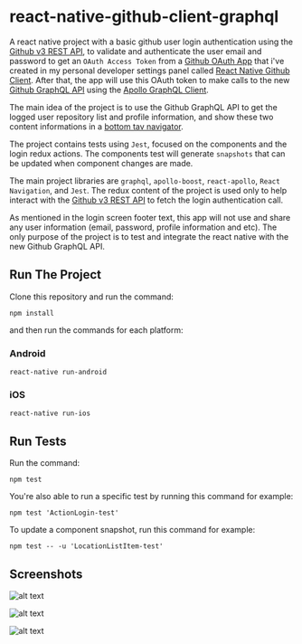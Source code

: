 # react-native-github-client-graphql
A react native project with a basic github user login authentication using the [Github v3 REST API](https://developer.github.com/v3/), to validate and authenticate the user email and password to get an `OAuth Access Token` from a [Github OAuth App](https://developer.github.com/apps/building-oauth-apps/creating-an-oauth-app/) that i've created in my personal developer settings panel called [React Native Github Client](https://github.com/settings/applications/976282). After that, the app will use this OAuth token to make calls to the new [Github GraphQL API](https://developer.github.com/v4/) using the [Apollo GraphQL Client](https://www.apollographql.com/docs/react/).

The main idea of the project is to use the Github GraphQL API to get the logged user repository list and profile information, and show these two content informations in a [bottom tav navigator](https://reactnavigation.org/docs/en/tab-based-navigation.html).

The project contains tests using `Jest`, focused on the components and the login redux actions. The components test will generate `snapshots` that can be updated when component changes are made.

The main project libraries are `graphql`, `apollo-boost`, `react-apollo`, `React Navigation`, and `Jest`. The redux content of the project is used only to help interact with the [Github v3 REST API](https://developer.github.com/v3/) to fetch the login authentication call.

As mentioned in the login screen footer text, this app will not use and share any user information (email, password, profile information and etc). The only purpose of the project is to test and integrate the react native with the new Github GraphQL API.

## Run The Project
Clone this repository and run the command:
```shell
npm install
```
and then run the commands for each platform:
### Android
`react-native run-android`
### iOS
`react-native run-ios`

## Run Tests
Run the command:
```shell
npm test
```
You're also able to run a specific test by running this command for example:
```shell
npm test 'ActionLogin-test'
```
To update a component snapshot, run this command for example:
```shell
npm test -- -u 'LocationListItem-test'
```

## Screenshots
![alt text](https://lh3.googleusercontent.com/Wxi5EGw_eEROz8nSAZAzivASNqQGPo7ajOXGNsGGf63uRN-gtigETFVgwOyEDXpeSGqDayGttc3phPFrAF33LDB9CBprqjpZHjnSXluffMQt8YkgI9xVtYuP66jGFdbIzUxN2NRMs6G3tmCNGzTk13cgPZlsVAxvmq8QTIH-__cmzxTZZHBscUYOJ2oHD-A8ltsq9RxCLv72mwBjDNLvb6Za8oHepE0KpThLWvZemnN6S8L7sf4L8sk-TL0UfJD8ERmwc57CwJN4Jt2RoaCeyJUyy88AC3vuSi6xEBHe7QfYu7ceAi5jJJwTWPYhPZB5LZDhDodTmc0rHt6HSpWveYm17RtH9ZdWyXptHoL2tdEKu7rAXYJQxZiLbBHPzPj-nspkMnJQu9tnE4hdFJnO03et0qUBg6hUFdvIwU301rtZdKWIK1dAsoY3q2IdbPZ9atbir0NqgKY4LtEoBg6KLfGnZ4bjwbfqIWNQoQpGkwFUmDxCo36iC-0aAImTuExx1zKdbEQsNWDCSOXG4bY2hO0mYSKVTIwQdNkRwm2XTLEJNPyA1U2I1bNDOG-1aR_zgiyQLGN5rweOrgNYnoMhdYuBABiFPtASU05aM0gcDP_7Jdr1HcF5VkxY9he-KfzAZW28QFAIRteLW6C4nkOwRWQr=w353-h626-no)

![alt text](https://lh3.googleusercontent.com/92xO6iqH2ivkZmLdAJ6Jx9Px5okik6gjHyt5tGnfUF2fGi40QRFf8uigByCfLjDj2XFJE40FmblyzgP_KntKdIzJhAB_hVtWN-qQIq4aQYHBwYA7guDifWC-ZXTnLVpQAPI1jlaUJ05vanlaOQO779o9SYCH-DOzWwNg-H-msYiinNZ-aVwj8HDBRQWjL6V4dsimK2xvFKTDgPRUsRbNOszS9pEH8xLbGGB4bLpDg5s7lwlKpBhnYwvIchGSNoF2aNS8CoOM5NJPnXS0i1cBE7g02LeU41wMb-HcP9B26UCErMPP4sXyflKV5Wov8kR_n6cUVrLs772YxZxgiDaTLnmNVmc_PO08nlLKZ_3RqI9-E1kT2HYDHml-dv6U4M16eUzD-wRCdy3q4VaXKXtkyjbRIzLK78nS5ON3IqW5FEJAXX47DVM2cx20_AyZ9EjMx1w0HC3ETH25rFYHGt_x5ezO8F4jA4tpc1x205nwIbtZycNjeq-UtdT6P94eeuFg3Q-aiIGXnlMB_Ji3C2YuCnbPvoPUooiNlfty-7hrsIKGz_ToqmD9rn2-ErkiO_hkkxROgOKqEFtDibYOQMiooxthONMLSq9UWkHNubeDOquBjef6BzN5lb8ABCm2YscuYjVCRUJR4WqlKgtYvMb7HlKP=w353-h626-no)

![alt text](https://lh3.googleusercontent.com/S4y-_K4Ho7pJkORIaBJKVpT1xPXtni1RYOMjcGpJLVWpv71Y5J-2j0LCLa80eeaR7XRHoat-z1kkQmQK-D8TfY3xAVgZoHCPYNu01qxuDjYwIuYbdkCcKjbyEKOkUPu2G76Gd6dC2skLJW16GR9D09QL8n5yAWBa4e8t7kPAVNpT-yTwK7o4zx35cOssAAfRFM-mCoDMrXxLq8A6n6tQX_NmFT3EaIh_xe--5PwoBa0PIsxKJrqiwDxw-HcC9VK8ZWAQvefMOrRCrraFTKZ4plJDYHqhQJ4wybEMdcD-ewOAA0p3nadnbtesiD9AaIb8PX15pH8XiDRzabaEpgX3993I26XoVsqELTlZzYvnpGjpbBZM-gik_XO1uA1Em2PeSCe2s70abI_JrJAxEOMwlOjMS3Y-0uuDkajmgGhhyzD0rGvMm9O-o4mTxz8MvsMf91VOJMtZSrM5WdMBJHKSPXF0rncyo0yILAxgT9C_c8hQt29qDdWCUe_75__kc5B1M-zPoY1mMUs7dSnvRmWek0YScD1_tn38BTi5733EN5SykDlmcVPY43oDN-uCmmQ4-y7_QeUPYyxLl8Dc1TiYSE022CoelmWsW_EFQQWQUm8tXemoCfMbmzgaoG_KmV1HRUE4g7oUunRmUJ6Zsj-rThTq=w353-h626-no)

